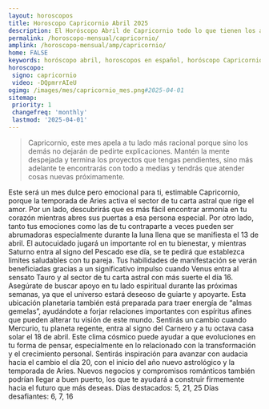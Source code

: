 ```yaml
---
layout: horoscopos
title: Horoscopo Capricornio Abril 2025
description: El Horóscopo Abril de Capricornio todo lo que tienen los astros preparados para este mes, amor, trabajo, familia. Todo sobre astrologia, tarot, predicciones. Horoscopo gratis en español, predicciones y astrología.
permalink: /horoscopo-mensual/capricornio/
amplink: /horoscopo-mensual/amp/capricornio/
home: FALSE
keywords: horóscopo abril, horoscopos en español, horóscopo Capricornio abril , horóscopo esperanza gracia, horoscop, horóscopos gratis, horoscopo Capricornio, Tarot, Astrologia, Zodíaco, Capricornio, horoscopo gratis, horoscopo del mes 
horoscopo:
 signo: capricornio
 video: -DQpmrrAIeU
ogimg: /images/mes/capricornio_mes.png#2025-04-01
sitemap:
 priority: 1
 changefreq: 'monthly'
 lastmod: '2025-04-01'
---
```



 > Capricornio, este mes apela a tu lado más racional porque sino los demás no dejarán de pedirte explicaciones. Mantén la mente despejada y termina los proyectos que tengas pendientes, sino más adelante te encontrarás con todo a medias y tendrás que atender cosas nuevas próximamente.



Este será un mes dulce pero emocional para ti, estimable Capricornio, porque la temporada de Aries activa el sector de tu carta astral que rige el amor. Por un lado, descubrirás que es más fácil encontrar armonía en tu corazón mientras abres sus puertas a esa persona especial. Por otro lado, tanto tus emociones como las de tu contraparte a veces pueden ser abrumadoras especialmente durante la luna llena que se manifiesta el 13 de abril. El autocuidado jugará un importante rol en tu bienestar, y mientras Saturno entra al signo del Pescado ese día, se te pedirá que establezca limites saludables con tu pareja.
Tus habilidades de manifestación se verán beneficiadas gracias a un significativo impulso cuando Venus entra al sensato Tauro y al sector de tu carta astral con más suerte el día 16. Asegúrate de buscar apoyo en tu lado espiritual durante las próximas semanas, ya que el universo estará deseoso de guiarte y apoyarte. Esta ubicación planetaria también está preparada para traer energía de “almas gemelas”, ayudándote a forjar relaciones importantes con espíritus afines que pueden alterar tu visión de este mundo.
Sentirás un cambio cuando Mercurio, tu planeta regente, entra al signo del Carnero y a tu octava casa solar el 18 de abril. Este clima cósmico puede ayudar a que evoluciones en tu forma de pensar, especialmente en lo relacionado con la transformación y el crecimiento personal. Sentirás inspiración para avanzar con audacia hacia el cambio el día 20, con el inicio del año nuevo astrológico y la temporada de Aries. Nuevos negocios y compromisos románticos también podrían llegar a buen puerto, los que te ayudará a construir firmemente hacia el futuro que más deseas.
Días destacados: 5, 21, 25
Días desafiantes: 6, 7, 16